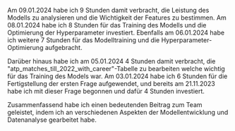 Am 09.01.2024 habe ich 9 Stunden damit verbracht, die Leistung des Modells zu analysieren und die Wichtigkeit der
Features zu bestimmen.
Am 08.01.2024 habe ich 8 Stunden für das Training des Modells und die Optimierung der Hyperparameter investiert.
Ebenfalls am 06.01.2024 habe ich weitere 7 Stunden für das Modelltraining und die Hyperparameter-Optimierung
aufgebracht.

Darüber hinaus habe ich am 05.01.2024 4 Stunden damit verbracht, die "atp_matches_till_2022_with_career"-Tabelle zu
bearbeiten welche wichtig für das Training des Models war.
Am 03.01.2024 habe ich 6 Stunden für die Fertigstellung der ersten Frage aufgewendet, und bereits am 21.11.2023 habe ich
mit dieser Frage begonnen und dafür 4 Stunden investiert.

Zusammenfassend habe ich einen bedeutenden Beitrag zum Team geleistet, indem ich an verschiedenen Aspekten der
Modellentwicklung und Datenanalyse gearbeitet habe.
